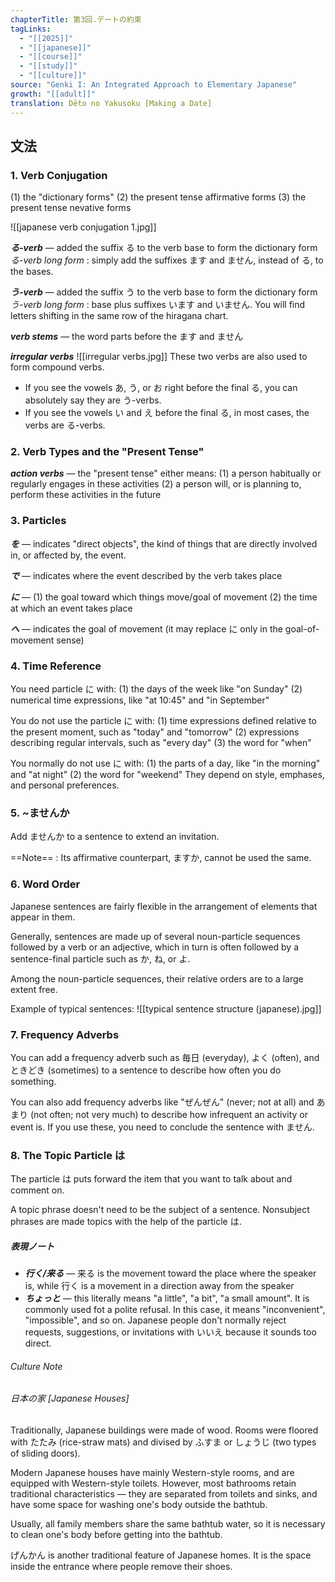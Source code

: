 ```yaml
---
chapterTitle: 第3回.デートの約束
tagLinks:
  - "[[2025]]"
  - "[[japanese]]"
  - "[[course]]"
  - "[[study]]"
  - "[[culture]]"
source: "Genki I: An Integrated Approach to Elementary Japanese"
growth: "[[adult]]"
translation: Dēto no Yakusoku [Making a Date]
---
```

## 文法

### 1. Verb Conjugation 

(1) the "dictionary forms"
(2) the present tense affirmative forms
(3) the present tense nevative forms

![[japanese verb conjugation 1.jpg]]

***る-verb*** — added the suffix る to the verb base to form the dictionary form
*る-verb long form* : simply add the suffixes ます and ません, instead of る, to the bases.

***う-verb*** — added the suffix う to the verb base to form the dictionary form
*う-verb long form* : base plus suffixes います and いません. You will find letters shifting in the same row of the hiragana chart. 

***verb stems*** — the word parts before the ます and ません

***irregular verbs*** 
![[irregular verbs.jpg]]
These two verbs are also used to form compound verbs. 

- If you see the vowels あ, う, or お right before the final る, you can absolutely say they are う-verbs.
- If you see the vowels い and え before the final る, in most cases, the verbs are る-verbs.

### 2. Verb Types and the "Present Tense"

***action verbs*** — the "present tense" either means:
(1) a person habitually or regularly engages in these activities
(2) a person will, or is planning to, perform these activities in the future

### 3. Particles

***を*** — indicates "direct objects", the kind of things that are directly involved in, or affected by, the event. 

***で*** — indicates where the event described by the verb takes place

***に*** — (1) the goal toward which things move/goal of movement
	(2) the time at which an event takes place

***へ*** — indicates the goal of movement (it may replace に only in the goal-of-movement sense) 

### 4. Time Reference

You need particle に with:
(1) the days of the week like "on Sunday"
(2) numerical time expressions, like "at 10:45" and "in September"

You do not use the particle に with:
(1) time expressions defined relative to the present moment, such as "today" and "tomorrow"
(2) expressions describing regular intervals, such as "every day"
(3) the word for "when"

You normally do not use に with:
(1) the parts of a day, like "in the morning" and "at night"
(2) the word for "weekend" 
They depend on style, emphases, and personal preferences.

### 5. ~ませんか

Add ませんか to a sentence to extend an invitation.

==Note== : Its affirmative counterpart, ますか, cannot be used the same.

### 6. Word Order

Japanese sentences are fairly flexible in the arrangement of elements that appear in them.

Generally, sentences are made up of several noun-particle sequences followed by a verb or an adjective, which in turn is often followed by a sentence-final particle such as か, ね, or よ.

Among the noun-particle sequences, their relative orders are to a large extent free. 

Example of typical sentences: 
![[typical sentence structure (japanese).jpg]]

### 7. Frequency Adverbs

You can add a frequency adverb such as 毎日 (everyday), よく (often), and ときどき (sometimes) to a sentence to describe how often you do something. 

You can also add frequency adverbs like "ぜんぜん" (never; not at all) and あまり (not often; not very much) to describe how infrequent an activity or event is. If you use these, you need to conclude the sentence with ません. 

### 8. The Topic Particle は

The particle は puts forward the item that you want to talk about and comment on. 

A topic phrase doesn't need to be the subject of a sentence. Nonsubject phrases are made topics with the help of the particle は. 

##### 表現ノート

- ***行く/来る*** — 来る is the movement toward the place where the speaker is, while 行く is a movement in a direction away from the speaker
- ***ちょっと*** — this literally means "a little", "a bit", "a small amount". It is commonly used fot a polite refusal. In this case, it means "inconvenient", "impossible", and so on. Japanese people don't normally reject requests, suggestions, or invitations with いいえ because it sounds too direct. 

###### Culture Note
###### 日本の家 [Japanese Houses]

Traditionally, Japanese buildings were made of wood. Rooms were floored with たたみ (rice-straw mats) and divised by ふすま or しょうじ (two types of sliding doors). 

Modern Japanese houses have mainly Western-style rooms, and are equipped with Western-style toilets. However, most bathrooms retain traditional characteristics — they are separated from toilets and sinks, and have some space for washing one's body outside the bathtub.

Usually, all family members share the same bathtub water, so it is necessary to clean one's body before getting into the bathtub.

げんかん is another traditional feature of Japanese homes. It is the space inside the entrance where people remove their shoes.